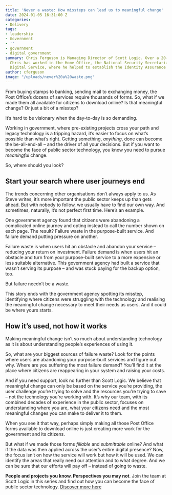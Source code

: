 ```yaml
---
title: 'Never a waste: How missteps can lead us to meaningful change'
date: 2024-01-05 16:31:00 Z
categories:
- Delivery
tags:
- leadership
- Government
- ''
- government
- digital government
summary: Chris Ferguson is Managing Director of Scott Logic. Over a 20-year career,
  Chris has worked in the Home Office, the National Security Secretariat and the Government
  Digital Service, where he helped to establish the Identity Assurance programme.
author: cferguson
image: "/uploads/never%20a%20waste.png"
---
```


From buying stamps to banking, sending mail to exchanging money, the Post Office’s dozens of services require thousands of forms. So, what if we made them all available for citizens to download online? Is that meaningful change? Or just a bit of a misstep?

It’s hard to be visionary when the day-to-day is so demanding.

Working in government, where pre-existing projects cross your path and legacy technology is a tripping hazard, it’s easier to focus on what’s possible than what’s right. Getting something, *anything*, done can become the be-all-end-all – and the driver of all your decisions. But if you want to become the face of public sector technology, you know you need to pursue *meaningful* change.

So, where should you look?


## Start your search where user journeys end

The trends concerning other organisations don’t always apply to us. As Steve writes, it’s more important the public sector keeps up than gets ahead. But with nobody to follow, we usually have to find our own way. And sometimes, naturally, it’s not perfect first time. Here’s an example.

One government agency found that citizens were abandoning a complicated online journey and opting instead to call the number shown on each page. The result? Failure waste in the purpose-built service. And failure demand putting pressure on another.

Failure waste is when users hit an obstacle and abandon your service – reducing your return on investment. Failure demand is when users hit an obstacle and turn from your purpose-built service to a more expensive or less suitable alternative. This government agency had built a service that wasn’t serving its purpose – and was stuck paying for the backup option, too.

But failure needn’t be a waste.

This story ends with the government agency spotting its misstep, identifying where citizens were struggling with the technology and realising the meaningful change necessary to meet their needs as users. And it could be where yours starts.

## How it’s used, not how it works

Making meaningful change isn’t so much about understanding technology as it is about understanding people’s experiences of using it.

So, what are your biggest sources of failure waste? Look for the points where users are abandoning your purpose-built services and figure out why. Where are you suffering the most failure demand? You’ll find it at the place where citizens are reappearing in your system and raising your costs.

And if you need support, look no further than Scott Logic. We believe that meaningful change can only be based on the service you’re providing, the user challenge you’re trying to solve and the resources you’re trying to save – not the technology you’re working with. It’s why our team, with its combined decades of experience in the public sector, focuses on understanding where you are, what your citizens need and the most meaningful changes you can make to deliver it to them.

When you see it that way, perhaps simply making all those Post Office forms available to download online is just creating more work for the government and its citizens.

But what if we made those forms *fillable* and *submittable* online? And what if the data was then applied across the user’s entire digital presence? Now, the focus isn’t on how the service will work but how it will be used. We can identify the areas that really need our attention and to what degree. And we can be sure that our efforts will pay off – instead of going to waste.


**People and projects you know. Perspectives you may not**. Join the team at Scott Logic in this series and find out how you can become the face of public sector technology. [Discover more here](https://www.scottlogic.com/report-become-the-face-of-public-sector-technology)